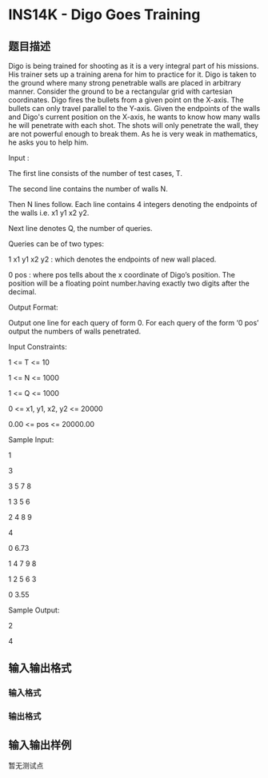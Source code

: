 # INS14K - Digo Goes Training

## 题目描述

Digo is being trained for shooting as it is a very integral part of his missions. His trainer sets up a training arena for him to practice for it. Digo is taken to the ground where many strong penetrable walls are placed in arbitrary manner. Consider the ground to be a rectangular grid with cartesian coordinates. Digo fires the bullets from a given point on the X-axis. The bullets can only travel parallel to the Y-axis. Given the endpoints of the walls and Digo's current position on the X-axis, he wants to know how many walls he will penetrate with each shot. The shots will only penetrate the wall, they are not powerful enough to break them. As he is very weak in mathematics, he asks you to help him.

Input :

The first line consists of the number of test cases, T.

The second line contains the number of walls N.

Then N lines follow. Each line contains 4 integers denoting the endpoints of the walls i.e. x1 y1 x2 y2.

Next line denotes Q, the number of queries.

Queries can be of two types:

1 x1 y1 x2 y2 : which denotes the endpoints of new wall placed.

0 pos : where pos tells about the x coordinate of Digo’s position. The position will be a floating point number.having exactly two digits after the decimal.

Output Format:

Output one line for each query of form 0. For each query of the form ‘0 pos’ output the numbers of walls penetrated.

Input Constraints:

1 <= T <= 10

1 <= N <= 1000

1 <= Q <= 1000

0 <= x1, y1, x2, y2 <= 20000

0.00 <= pos <= 20000.00

Sample Input:

1

3

3 5 7 8

1 3 5 6

2 4 8 9

4

0 6.73

1 4 7 9 8

1 2 5 6 3

0 3.55

Sample Output:

2

4

## 输入输出格式

### 输入格式

### 输出格式

## 输入输出样例

暂无测试点

